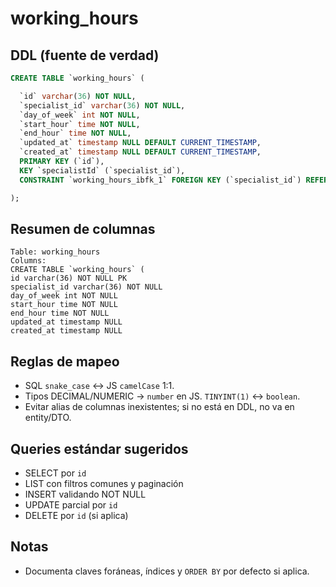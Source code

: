 # working_hours

## DDL (fuente de verdad)
```sql
CREATE TABLE `working_hours` (

  `id` varchar(36) NOT NULL,
  `specialist_id` varchar(36) NOT NULL,
  `day_of_week` int NOT NULL,
  `start_hour` time NOT NULL,
  `end_hour` time NOT NULL,
  `updated_at` timestamp NULL DEFAULT CURRENT_TIMESTAMP,
  `created_at` timestamp NULL DEFAULT CURRENT_TIMESTAMP,
  PRIMARY KEY (`id`),
  KEY `specialistId` (`specialist_id`),
  CONSTRAINT `working_hours_ibfk_1` FOREIGN KEY (`specialist_id`) REFERENCES `users` (`id`)

);
```

## Resumen de columnas
```
Table: working_hours
Columns:
CREATE TABLE `working_hours` (
id varchar(36) NOT NULL PK
specialist_id varchar(36) NOT NULL
day_of_week int NOT NULL
start_hour time NOT NULL
end_hour time NOT NULL
updated_at timestamp NULL
created_at timestamp NULL
```

## Reglas de mapeo
- SQL `snake_case` ↔ JS `camelCase` 1:1.
- Tipos DECIMAL/NUMERIC → `number` en JS. `TINYINT(1)` ↔ `boolean`.
- Evitar alias de columnas inexistentes; si no está en DDL, no va en entity/DTO.

## Queries estándar sugeridos
- SELECT por `id`
- LIST con filtros comunes y paginación
- INSERT validando NOT NULL
- UPDATE parcial por `id`
- DELETE por `id` (si aplica)

## Notas
- Documenta claves foráneas, índices y `ORDER BY` por defecto si aplica.
